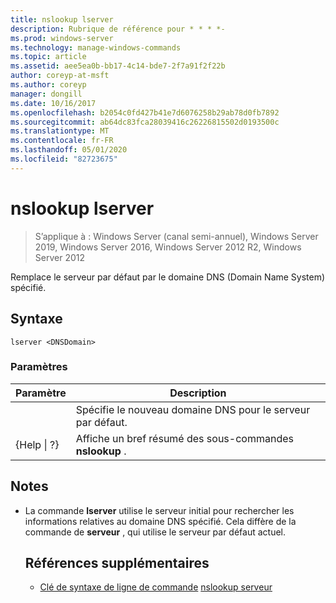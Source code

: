 ```yaml
---
title: nslookup lserver
description: Rubrique de référence pour * * * *-
ms.prod: windows-server
ms.technology: manage-windows-commands
ms.topic: article
ms.assetid: aee5ea0b-bb17-4c14-bde7-2f7a91f2f22b
author: coreyp-at-msft
ms.author: coreyp
manager: dongill
ms.date: 10/16/2017
ms.openlocfilehash: b2054c0fd427b41e7d6076258b29ab78d0fb7892
ms.sourcegitcommit: ab64dc83fca28039416c26226815502d0193500c
ms.translationtype: MT
ms.contentlocale: fr-FR
ms.lasthandoff: 05/01/2020
ms.locfileid: "82723675"
---
```

# <a name="nslookup-lserver"></a>nslookup lserver

> S’applique à : Windows Server (canal semi-annuel), Windows Server 2019, Windows Server 2016, Windows Server 2012 R2, Windows Server 2012

Remplace le serveur par défaut par le domaine DNS (Domain Name System) spécifié.
## <a name="syntax"></a>Syntaxe
```
lserver <DNSDomain> 
```
### <a name="parameters"></a>Paramètres

|    Paramètre    |                      Description                      |
|-----------------|-------------------------------------------------------|
|   <DNSDomain>   | Spécifie le nouveau domaine DNS pour le serveur par défaut.  |
| {Help &#124; ?} | Affiche un bref résumé des sous-commandes **nslookup** . |

## <a name="remarks"></a>Notes 
- La commande **lserver** utilise le serveur initial pour rechercher les informations relatives au domaine DNS spécifié. Cela diffère de la commande de **serveur** , qui utilise le serveur par défaut actuel.
  ## <a name="additional-references"></a>Références supplémentaires
  - [Clé de syntaxe de ligne de commande](command-line-syntax-key.md)
  [nslookup serveur](nslookup-server.md)
